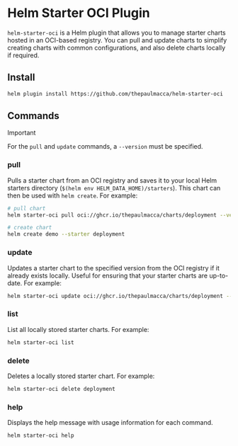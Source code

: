 # Helm Starter OCI Plugin

`helm-starter-oci` is a Helm plugin that allows you to manage starter charts hosted in an OCI-based registry. You can pull and update charts to simplify creating charts with common configurations, and also delete charts locally if required.

## Install

```bash
helm plugin install https://github.com/thepaulmacca/helm-starter-oci
```

## Commands

> [!IMPORTANT]
> For the `pull` and `update` commands, a `--version` must be specified.

### pull

Pulls a starter chart from an OCI registry and saves it to your local Helm starters directory (`$(helm env HELM_DATA_HOME)/starters`). This chart can then be used with `helm create`. For example:

```bash
# pull chart
helm starter-oci pull oci://ghcr.io/thepaulmacca/charts/deployment --version 0.1.0

# create chart
helm create demo --starter deployment
```

### update

Updates a starter chart to the specified version from the OCI registry if it already exists locally. Useful for ensuring that your starter charts are up-to-date. For example:

```bash
helm starter-oci update oci://ghcr.io/thepaulmacca/charts/deployment --version 0.2.0
```

### list

List all locally stored starter charts. For example:

```bash
helm starter-oci list
```

### delete

Deletes a locally stored starter chart. For example:

```bash
helm starter-oci delete deployment
```

### help

Displays the help message with usage information for each command.

```bash
helm starter-oci help
```
